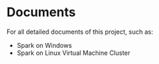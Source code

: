 # Documents

For all detailed documents of this project, such as:

- Spark on Windows
- Spark on Linux Virtual Machine Cluster

